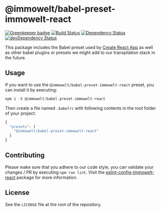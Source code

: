# @immowelt/babel-preset-immowelt-react

[![Greenkeeper badge](https://badges.greenkeeper.io/ImmoweltHH/babel-preset-immowelt-react.svg)](https://greenkeeper.io/)
[![Build Status](https://travis-ci.org/ImmoweltHH/babel-preset-immowelt-react.svg?branch=master)](https://travis-ci.org/ImmoweltHH/babel-preset-immowelt-react)
[![Dependency Status](https://david-dm.org/ImmoweltHH/babel-preset-immowelt-react.svg)](https://david-dm.org/ImmoweltHH/babel-preset-immowelt-react)
[![devDependency Status](https://david-dm.org/ImmoweltHH/babel-preset-immowelt-react/dev-status.svg)](https://david-dm.org/ImmoweltHH/babel-preset-immowelt-react#info=devDependencies&view=table)

This package includes the Babel preset used by [Create React App](https://github.com/facebookincubator/create-react-app) as well as other babel plugins or presets we might add to our transpilation stack in the future.

## Usage
If you want to use the `@immowelt/babel-preset-immowelt-react` preset, you can install it by executing:
```js
npm i -S @immowelt/babel-preset-immowelt-react
```

Then create a file named `.babelrc` with following contents in the root folder of your project:

```js
{
  "presets": [
    "@immowelt/babel-preset-immowelt-react"
  ]
}
```

## Contributing
Please make sure that you adhere to our code style, you can validate your changes / PR by executing `npm run lint`.
Visit the [eslint-config-immowelt-react](https://github.com/ImmoweltHH/eslint-config-immowelt-react) package for more information.

## License
See the `LICENSE` file at the root of the repository.
